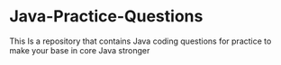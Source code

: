 # Java-Practice-Questions
This Is a repository that contains Java coding questions for practice to make your base in core Java stronger
